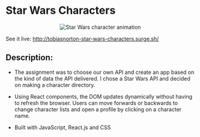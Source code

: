 # Star Wars Characters

<p align="center">
  <img src="" alt="Star Wars character animation"/>
</p>

See it live: http://tobiasnorton-star-wars-characters.surge.sh/

## Description:

- The assignment was to choose our own API and create an app based on the kind of data the API delivered. I chose a Star Wars API and decided on making a character directory.

- Using React components, the DOM updates dynamically without having to refresh the browser. Users can move forwards or backwards to change character lists and open a profile by clicking on a character name.

- Built with JavaScript, React.js and CSS
